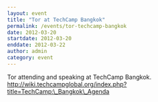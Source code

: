 ```yaml
---
layout: event
title: "Tor at TechCamp Bangkok"
permalink: /events/tor-techcamp-bangkok
date: 2012-03-20
startdate: 2012-03-20
enddate: 2012-03-22
author: admin
category: event
---
```


Tor attending and speaking at TechCamp Bangkok. http://wiki.techcampglobal.org/index.php?title=TechCamp:\_Bangkok\_Agenda

